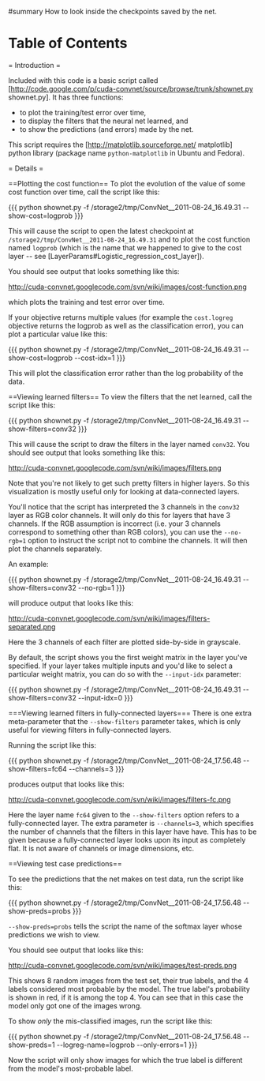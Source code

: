 #summary How to look inside the checkpoints saved by the net.

<h1>Table of Contents</h1>
<wiki:toc max_depth="2" />

= Introduction =

Included with this code is a basic script called [http://code.google.com/p/cuda-convnet/source/browse/trunk/shownet.py shownet.py]. It has three functions:
  * to plot the training/test error over time,
  * to display the filters that the neural net learned, and
  * to show the predictions (and errors) made by the net.

This script requires the [http://matplotlib.sourceforge.net/ matplotlib] python library (package name `python-matplotlib` in Ubuntu and Fedora).

= Details =

==Plotting the cost function==
To plot the evolution of the value of some cost function over time, call the script like this:

{{{
python shownet.py -f /storage2/tmp/ConvNet__2011-08-24_16.49.31 --show-cost=logprob
}}}

This will cause the script to open the latest checkpoint at `/storage2/tmp/ConvNet__2011-08-24_16.49.31` and to plot the cost function named `logprob` (which is the name that we happened to give to the cost layer -- see [LayerParams#Logistic_regression_cost_layer]).

You should see output that looks something like this:

http://cuda-convnet.googlecode.com/svn/wiki/images/cost-function.png

which plots the training and test error over time.

If your objective returns multiple values (for example the `cost.logreg` objective returns the logprob as well as the classification error), you can plot a particular value like this:

{{{
python shownet.py -f /storage2/tmp/ConvNet__2011-08-24_16.49.31 --show-cost=logprob --cost-idx=1
}}}

This will plot the classification error rather than the log probability of the data.

==Viewing learned filters==
To view the filters that the net learned, call the script like this:

{{{
python shownet.py -f /storage2/tmp/ConvNet__2011-08-24_16.49.31 --show-filters=conv32
}}}

This will cause the script to draw the filters in the layer named `conv32`. You should see output that looks something like this:

http://cuda-convnet.googlecode.com/svn/wiki/images/filters.png

Note that you're not likely to get such pretty filters in higher layers. So this visualization is mostly useful only for looking at data-connected layers.

You'll notice that the script has interpreted the 3 channels in the `conv32` layer as RGB color channels. It will only do this for layers that have 3 channels. If the RGB assumption is incorrect (i.e. your 3 channels correspond to something other than RGB colors), you can use the `--no-rgb=1` option to instruct the script not to combine the channels. It will then plot the channels separately.

An example:

{{{
python shownet.py -f /storage2/tmp/ConvNet__2011-08-24_16.49.31 --show-filters=conv32 --no-rgb=1
}}}

will produce output that looks like this:

http://cuda-convnet.googlecode.com/svn/wiki/images/filters-separated.png

Here the 3 channels of each filter are plotted side-by-side in grayscale.

By default, the script shows you the first weight matrix in the layer you've specified. If your layer takes multiple inputs and you'd like to select a particular weight matrix, you can do so with the `--input-idx` parameter:

{{{
python shownet.py -f /storage2/tmp/ConvNet__2011-08-24_16.49.31 --show-filters=conv32 --input-idx=0
}}}

===Viewing learned filters in fully-connected layers===
There is one extra meta-parameter that the `--show-filters` parameter takes, which is only useful for viewing filters in fully-connected layers.

Running the script like this:

{{{
python shownet.py -f /storage2/tmp/ConvNet__2011-08-24_17.56.48 --show-filters=fc64  --channels=3
}}}

produces output that looks like this:

http://cuda-convnet.googlecode.com/svn/wiki/images/filters-fc.png

Here the layer name `fc64` given to the `--show-filters` option refers to a fully-connected layer. The extra parameter is `--channels=3`, which specifies the number of channels that the filters in this layer have have. This has to be given because a fully-connected layer looks upon its input as completely flat. It is not aware of channels or image dimensions, etc.

==Viewing test case predictions==

To see the predictions that the net makes on test data, run the script like this:

{{{
python shownet.py -f /storage2/tmp/ConvNet__2011-08-24_17.56.48 --show-preds=probs
}}}

`--show-preds=probs` tells the script the name of the softmax layer whose predictions we wish to view.

You should see output that looks like this:

http://cuda-convnet.googlecode.com/svn/wiki/images/test-preds.png

This shows 8 random images from the test set, their true labels, and the 4 labels considered most probable by the model. The true label's probability is shown in red, if it is among the top 4. You can see that in this case the model only got one of the images wrong.

To show _only_ the mis-classified images, run the script like this:

{{{
python shownet.py -f /storage2/tmp/ConvNet__2011-08-24_17.56.48 --show-preds=1 --logreg-name=logprob --only-errors=1
}}}

Now the script will only show images for which the true label is different from the model's most-probable label.